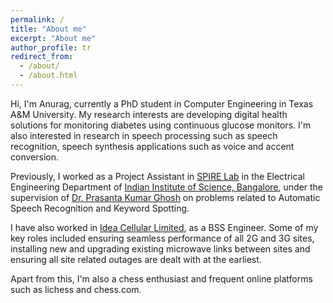 ```yaml
---
permalink: /
title: "About me"
excerpt: "About me"
author_profile: tr
redirect_from: 
  - /about/
  - /about.html
---
```


Hi, I'm Anurag, currently a PhD student in Computer Engineering in Texas A&M University. My research interests are developing digital health solutions for monitoring diabetes using continuous glucose monitors. I'm also interested in research in speech processing such as speech recognition, speech synthesis applications such as voice and accent conversion.  

Previously, I worked as a Project Assistant in [SPIRE Lab](http://spire.ee.iisc.ac.in/) in the Electrical Engineering Department of [Indian Institute of Science, Bangalore](http://iisc.ac.in/), under the supervision of [Dr. Prasanta Kumar Ghosh](http://www.ee.iisc.ac.in/people/faculty/prasantg/) on problems related to Automatic Speech Recognition and Keyword Spotting. 

I have also worked in [Idea Cellular Limited](http://www.ideacellular.com/), as a BSS Engineer. Some of my key roles included 
ensuring seamless performance of all 2G and 3G sites, installing new and upgrading existing microwave links between sites and ensuring all site related outages are dealt with at the earliest.

Apart from this, I'm also a chess enthusiast and frequent online platforms such as lichess and chess.com. 
